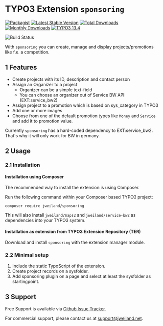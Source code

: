 # TYPO3 Extension `sponsoring`

[![Packagist][packagist-logo-stable]][extension-packagist-url]
[![Latest Stable Version][extension-build-shield]][extension-ter-url]
[![Total Downloads][extension-downloads-badge]][extension-packagist-url]
[![Monthly Downloads][extension-monthly-downloads]][extension-packagist-url]
[![TYPO3 13.4][TYPO3-shield]][TYPO3-13-url]

![Build Status](https://github.com/jweiland-net/sponsoring/actions/workflows/ci.yml/badge.svg)

With `sponsoring` you can create, manage and display projects/promotions like
f.e. a competition.

## 1 Features

* Create projects with its ID, description and contact person
* Assign an Organizer to a project
  * Organizer can be a simple text-field
  * You can choose an organizer out of Service BW API (EXT:service_bw2)
* Assign project to a promotion which is based on sys_category in TYPO3
* Add one or more images
* Choose from one of the default promotion types like `Money` and `Service`
  and add it to promotion value.

Currently `sponsoring` has a hard-coded dependency to EXT:service_bw2. That's why
it will only work for BW in germany.

## 2 Usage

### 2.1 Installation

#### Installation using Composer

The recommended way to install the extension is using Composer.

Run the following command within your Composer based TYPO3 project:

```
composer require jweiland/sponsoring
```

This will also install `jweiland/maps2` and `jweiland/service-bw2` as dependencies
into your TYPO3 system.

#### Installation as extension from TYPO3 Extension Repository (TER)

Download and install `sponsoring` with the extension manager module.

### 2.2 Minimal setup

1) Include the static TypoScript of the extension.
2) Create project records on a sysfolder.
3) Add sponsoring plugin on a page and select at least the sysfolder as startingpoint.

## 3 Support

Free Support is available via [Github Issue Tracker](https://github.com/jweiland-net/sponsoring/issues).

For commercial support, please contact us at [support@jweiland.net](support@jweiland.net).

<!-- MARKDOWN LINKS & IMAGES -->

[extension-build-shield]: https://poser.pugx.org/jweiland/sponsoring/v/stable.svg?style=for-the-badge

[extension-downloads-badge]: https://poser.pugx.org/jweiland/sponsoring/d/total.svg?style=for-the-badge

[extension-monthly-downloads]: https://poser.pugx.org/jweiland/sponsoring/d/monthly?style=for-the-badge

[extension-ter-url]: https://extensions.typo3.org/extension/sponsoring/

[extension-packagist-url]: https://packagist.org/packages/jweiland/sponsoring/

[packagist-logo-stable]: https://img.shields.io/badge/--grey.svg?style=for-the-badge&logo=packagist&logoColor=white

[TYPO3-13-url]: https://get.typo3.org/version/13

[TYPO3-shield]: https://img.shields.io/badge/TYPO3-13.4-green.svg?style=for-the-badge&logo=typo3

